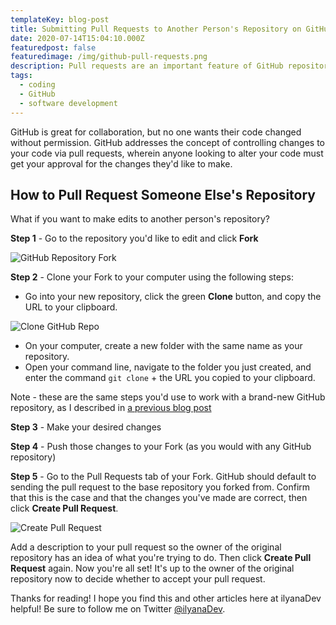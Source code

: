 ```yaml
---
templateKey: blog-post
title: Submitting Pull Requests to Another Person's Repository on GitHub
date: 2020-07-14T15:04:10.000Z
featuredpost: false
featuredimage: /img/github-pull-requests.png
description: Pull requests are an important feature of GitHub repositories.
tags:
  - coding
  - GitHub
  - software development
---
```


GitHub is great for collaboration, but no one wants their code changed without permission. GitHub addresses the concept of controlling changes to your code via pull requests, wherein anyone looking to alter your code must get your approval for the changes they'd like to make.

How to Pull Request Someone Else's Repository
--

What if you want to make edits to another person's repository?

**Step 1** - Go to the repository you'd like to edit and click **Fork**

![GitHub Repository Fork](/img/github-repo-fork.png "GitHub Repository Fork")

**Step 2** - Clone your Fork to your computer using the following steps: 

* Go into your new repository, click the green **Clone** button, and copy the URL to your clipboard.

![Clone GitHub Repo](/img/github-clone-repository-new.png "Clone GitHub Repo")

* On your computer, create a new folder with the same name as your repository.
* Open your command line, navigate to the folder you just created, and enter the command `git clone` + the URL you copied to your clipboard.

Note - these are the same steps you'd use to work with a brand-new GitHub repository, as I described in [a previous blog post](https://ilyana.dev/blog/2020-06-24-connecting-github/)

**Step 3** - Make your desired changes

**Step 4** - Push those changes to your Fork (as you would with any GitHub repository)

**Step 5** - Go to the Pull Requests tab of your Fork. GitHub should default to sending the pull request to the base repository you forked from. Confirm that this is the case and that the changes you've made are correct, then click **Create Pull Request**.

![Create Pull Request](/img/github-create-pull-request.png "Create Pull Request")

Add a description to your pull request so the owner of the original repository has an idea of what you're trying to do. Then click **Create Pull Request** again. Now you're all set! It's up to the owner of the original repository now to decide whether to accept your pull request.

Thanks for reading! I hope you find this and other articles here at ilyanaDev helpful! Be sure to follow me on Twitter [@ilyanaDev](https://twitter.com/ilyanaDev).
